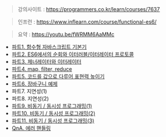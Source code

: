 > 강의사이트 : https://programmers.co.kr/learn/courses/7637

> 인프런 : https://www.inflearn.com/course/functional-es6/

> 요약 : https://youtu.be/fWRMM6AaMMc

- [파트1. 함수형 자바스크립트 기본기](파트1.-함수형-자바스크립트-기본기)
- [파트2. ES6에서의 순회와 이터러블/이터레이터 프로토콜](파트2.-ES6에서의-순회와-이터러블-이터레이터-프로토콜)
- [파트3. 제너레이터와 이터레이터](파트3.-제너레이터와-이터레이터)
- [파트4. map, filter, reduce](파트4.-map-filter-reduce)
- [파트5. 코드를 값으로 다루어 표현력 높이기](파트5.-코드를-값으로-다루어-표현력-높이기)
- [파트6. 장바구니 예제](파트6.-장바구니-예제)
- 파트7. 지연성(1)
- 파트8. 지연성(2)
- [파트9. 비동기 / 동시성 프로그래밍(1)](파트9.-비동기---동시성-프로그래밍(1))
- [파트10. 비동기 / 동시성 프로그래밍(2)](파트10.-비동기---동시성-프로그래밍(2))
- [파트11. 비동기 / 동시성 프로그래밍(3)](파트11.-비동기---동시성-프로그래밍(3))
- [QnA. 에러 핸들링](QnA-에러-핸들링)